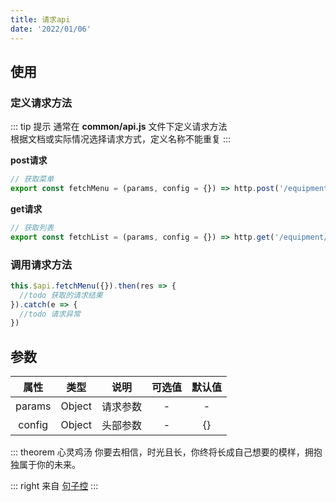 ```yaml
---
title: 请求api
date: '2022/01/06'
---
```


## 使用

### 定义请求方法

::: tip 提示
通常在 **common/api.js** 文件下定义请求方法  
根据文档或实际情况选择请求方式，定义名称不能重复
:::

**post请求**
``` js
// 获取菜单
export const fetchMenu = (params, config = {}) => http.post('/equipment/home', params, config)
```

**get请求**
``` js
// 获取列表
export const fetchList = (params, config = {}) => http.get('/equipment/List', params, config)
```



### 调用请求方法

``` js
this.$api.fetchMenu({}).then(res => {
  //todo 获取的请求结果
}).catch(e => {
  //todo 请求异常
})
```

## 参数

| 属性   |  类型 |   说明   | 可选值 | 默认值  |
|:------:|:----:|:-------:| :-----: | :-----:  |
|params  | Object| 请求参数| - | - |
|config  | Object| 头部参数| - | {} |




::: theorem 心灵鸡汤
你要去相信，时光且长，你终将长成自己想要的模样，拥抱独属于你的未来。

::: right
来自 [句子控](https://www.juzikong.com/tags/%E5%8A%B1%E5%BF%97)
:::